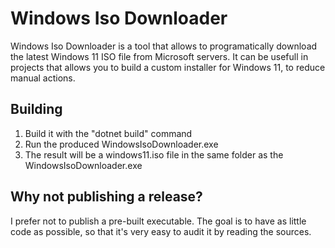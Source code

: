 # Windows Iso Downloader

Windows Iso Downloader is a tool that allows to programatically download the latest Windows 11 ISO file from Microsoft servers.
It can be usefull in projects that allows you to build a custom installer for Windows 11, to reduce manual actions.

## Building
1. Build it with the "dotnet build" command
2. Run the produced WindowsIsoDownloader.exe
3. The result will be a windows11.iso file in the same folder as the WindowsIsoDownloader.exe

## Why not publishing a release?
I prefer not to publish a pre-built executable. The goal is to have as little code as possible,
so that it's very easy to audit it by reading the sources.
